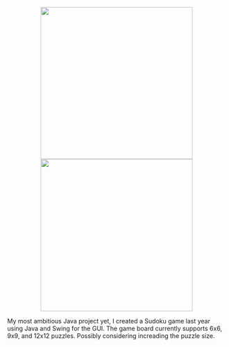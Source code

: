 <p align="center">
  <img src="your_relative_path_here" width="350"/>
  <img src="your_relative_path_here_number_2_large_name" width="350"/>
</p>

My most ambitious Java project yet, I created a Sudoku game last year using Java and Swing for the GUI. The game board currently supports 6x6, 9x9, and 12x12 puzzles. Possibly considering increading the puzzle size. 
